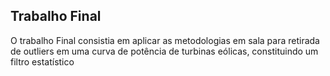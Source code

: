 ## Trabalho Final

O trabalho Final consistia em aplicar as metodologias em sala para retirada de outliers em uma curva de potência de turbinas eólicas, constituindo um filtro estatístico